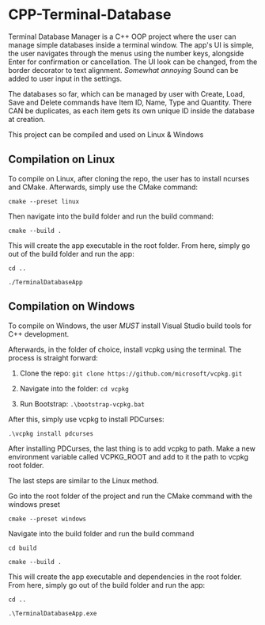 # CPP-Terminal-Database
Terminal Database Manager is a C++ OOP project where the user can manage simple databases inside a terminal window. The app's UI is simple, the user navigates through the menus using the number keys, alongside Enter for confirmation or cancellation.
The UI look can be changed, from the border decorator to text alignment. *Somewhat annoying* Sound can be added to user input in the settings.

The databases so far, which can be managed by user with Create, Load, Save and Delete commands have Item ID, Name, Type and Quantity. There CAN be duplicates, as each item gets its own unique ID inside the database at creation.

This project can be compiled and used on Linux & Windows

## Compilation on Linux

To compile on Linux, after cloning the repo, the user has to install ncurses and CMake.
Afterwards, simply use the CMake command:

`cmake --preset linux`

Then navigate into the build folder and run the build command:

`cmake --build .`

This will create the app executable in the root folder. From here, simply go out of the build folder and run the app:

`cd ..`

`./TerminalDatabaseApp`

## Compilation on Windows

To compile on Windows, the user *MUST* install Visual Studio build tools for C++ development. 

Afterwards, in the folder of choice, install vcpkg using the terminal. The process is straight forward:

1. Clone the repo:            `git clone https://github.com/microsoft/vcpkg.git`

2. Navigate into the folder:  `cd vcpkg`

3. Run Bootstrap:             `.\bootstrap-vcpkg.bat`

After this, simply use vcpkg to install PDCurses:

`.\vcpkg install pdcurses`

After installing PDCurses, the last thing is to add vcpkg to path. Make a new environment variable called VCPKG_ROOT and add to it the path to vcpkg root folder.

The last steps are similar to the Linux method. 

Go into the root folder of the project and run the CMake command with the windows preset

`cmake --preset windows`

Navigate into the build folder and run the build command

`cd build`

`cmake --build .`

This will create the app executable and dependencies in the root folder. From here, simply go out of the build folder and run the app:

`cd ..`

`.\TerminalDatabaseApp.exe`
